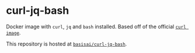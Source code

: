 # curl-jq-bash

Docker image with `curl`, `jq` and `bash` installed. Based off of the official
[`curl image`](https://hub.docker.com/r/curlimages/curl).

This repository is hosted at
[`basisai/curl-jq-bash`](https://hub.docker.com/r/basisai/curl-jq-bash).
